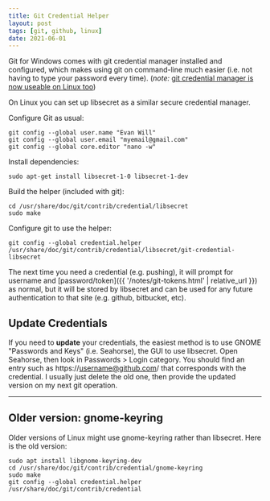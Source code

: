 ```yaml
---
title: Git Credential Helper 
layout: post
tags: [git, github, linux]
date: 2021-06-01
---
```


Git for Windows comes with git credential manager installed and configured, which makes using git on command-line much easier (i.e. not having to type your password every time). (*note:* [git credential manager is now useable on Linux too](https://evanwill.github.io/_drafts/notes/git-cred-manager.html))

On Linux you can set up libsecret as a similar secure credential manager.

Configure Git as usual:

```
git config --global user.name "Evan Will"
git config --global user.email "myemail@gmail.com"
git config --global core.editor "nano -w"
```

Install dependencies:

`sudo apt-get install libsecret-1-0 libsecret-1-dev`

Build the helper (included with git):

```
cd /usr/share/doc/git/contrib/credential/libsecret
sudo make
```

Configure git to use the helper:

`git config --global credential.helper /usr/share/doc/git/contrib/credential/libsecret/git-credential-libsecret`

The next time you need a credential (e.g. pushing), it will prompt for username and [password/token]({{ '/notes/git-tokens.html' | relative_url }}) as normal, but it will be stored by libsecret and can be used for any future authentication to that site (e.g. github, bitbucket, etc). 

## Update Credentials 

If you need to **update** your credentials, the easiest method is to use GNOME "Passwords and Keys" (i.e. Seahorse), the GUI to use libsecret. 
Open Seahorse, then look in Passwords > Login category. 
You should find an entry such as https://username@github.com/ that corresponds with the credential. 
I usually just delete the old one, then provide the updated version on my next git operation. 

-------------

## Older version: gnome-keyring

Older versions of Linux might use gnome-keyring rather than libsecret. 
Here is the old version:

```
sudo apt install libgnome-keyring-dev
cd /usr/share/doc/git/contrib/credential/gnome-keyring
sudo make
git config --global credential.helper /usr/share/doc/git/contrib/credential
```
